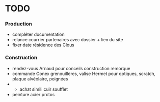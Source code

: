 # TODO


### Production

- compléter documentation
- relance courrier partenaires avec dossier + lien du site
- fixer date résidence des Clous


### Construction

- rendez-vous Arnaud pour conceils construction remorque
- commande Conex grenouillères, valise Hermet pour optiques, scratch, plaque alvéolaire, poignées
- - achat simili cuir soufflet
- peinture acier protos
